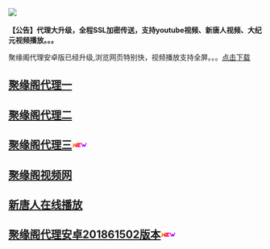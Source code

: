 ![](https://raw.githubusercontent.com/hao369/a/master/j.jpg)

**【公告】代理大升级，全程SSL加密传送，支持youtube视频、新唐人视频、大纪元视频播放。。。**

聚缘阁代理安卓版已经升级,浏览网页特别快，视频播放支持全屏。。。[点击下载](https://github.com/dtw9/9/raw/master/201861502.apk)


##  [聚缘阁代理一]( https://jyg-2.github.io/jyg/)

##  [聚缘阁代理二]( https://dtw9.github.io/jyg/)

##  [聚缘阁代理三]( https://haojyg1.github.io/a/)![](https://raw.githubusercontent.com/jyg-1/jyg/master/new.gif)



##  [聚缘阁视频网](https://xtr-tv.github.io/tv/)

##  [新唐人在线播放](https://xtr-tv.github.io/tv/xtr.html)

##  [聚缘阁代理安卓201861502版本](https://github.com/dtw9/9/raw/master/201861502.apk)![](https://raw.githubusercontent.com/jyg-1/jyg/master/new.gif)



